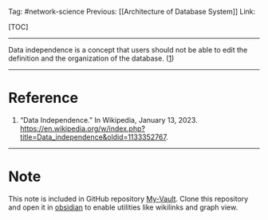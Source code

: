 Tag: #network-science 
Previous: [[Architecture of Database System]]
Link: 

[TOC]

---

Data independence is a concept that users should not be able to edit the definition and the organization of the database. (<u>1</u>)

---

# Reference

1. “Data Independence.” In Wikipedia, January 13, 2023. https://en.wikipedia.org/w/index.php?title=Data_independence&oldid=1133352767.

---

# Note

This note is included in GitHub repository [My-Vault](https://github.com/LittleD3092/My-Vault.git). Clone this repository and open it in [obsidian](https://obsidian.md/) to enable utilities like wikilinks and graph view.